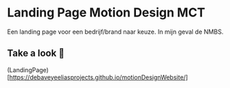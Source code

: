 # Landing Page Motion Design MCT

Een landing page voor een bedrijf/brand naar keuze. In mijn geval de NMBS.

## Take a look 👀

(LandingPage)[https://debaveyeeliasprojects.github.io/motionDesignWebsite/]
